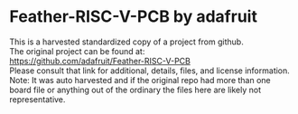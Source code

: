 
# Feather-RISC-V-PCB by adafruit  
This is a harvested standardized copy of a project from github.  
The original project can be found at:  
https://github.com/adafruit/Feather-RISC-V-PCB  
Please consult that link for additional, details, files, and license information.  
Note: It was auto harvested and if the original repo had more than one board file or anything out of the ordinary the files here are likely not representative.  
    